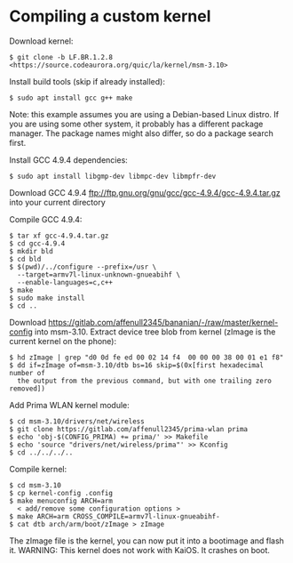 # Compiling a custom kernel

Download kernel:

    $ git clone -b LF.BR.1.2.8 <https://source.codeaurora.org/quic/la/kernel/msm-3.10>

Install build tools (skip if already installed):

    $ sudo apt install gcc g++ make

Note: this example assumes you are using a Debian-based Linux distro. If you
are using some other system, it probably has a different package manager. The
package names might also differ, so do a package search first.

Install GCC 4.9.4 dependencies:

    $ sudo apt install libgmp-dev libmpc-dev libmpfr-dev

Download GCC 4.9.4 <ftp://ftp.gnu.org/gnu/gcc/gcc-4.9.4/gcc-4.9.4.tar.gz>
into your current directory

Compile GCC 4.9.4:

    $ tar xf gcc-4.9.4.tar.gz
    $ cd gcc-4.9.4
    $ mkdir bld
    $ cd bld
    $ $(pwd)/../configure --prefix=/usr \
      --target=armv7l-linux-unknown-gnueabihf \
      --enable-languages=c,c++
    $ make
    $ sudo make install
    $ cd ..

Download <https://gitlab.com/affenull2345/bananian/-/raw/master/kernel-config>
into msm-3.10.
Extract device tree blob from kernel (zImage is the current kernel on the
phone):

    $ hd zImage | grep "d0 0d fe ed 00 02 14 f4  00 00 00 38 00 01 e1 f8"
    $ dd if=zImage of=msm-3.10/dtb bs=16 skip=$(0x[first hexadecimal number of
      the output from the previous command, but with one trailing zero removed])

Add Prima WLAN kernel module:

    $ cd msm-3.10/drivers/net/wireless
    $ git clone https://gitlab.com/affenull2345/prima-wlan prima
    $ echo 'obj-$(CONFIG_PRIMA) += prima/' >> Makefile
    $ echo 'source "drivers/net/wireless/prima"' >> Kconfig
    $ cd ../../../..

Compile kernel:

    $ cd msm-3.10
    $ cp kernel-config .config
    $ make menuconfig ARCH=arm
      < add/remove some configuration options >
    $ make ARCH=arm CROSS_COMPILE=armv7l-linux-gnueabihf-
    $ cat dtb arch/arm/boot/zImage > zImage

The zImage file is the kernel, you can now put it into a bootimage and flash it.
WARNING: This kernel does not work with KaiOS. It crashes on boot.
